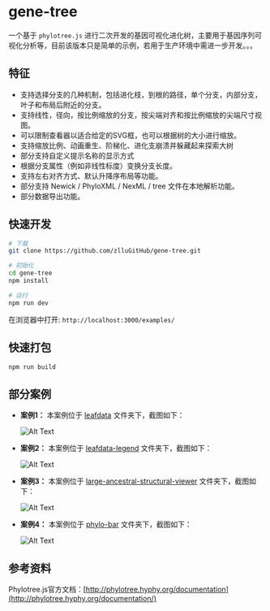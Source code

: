 # gene-tree
一个基于 `phylotree.js` 进行二次开发的基因可视化进化树，主要用于基因序列可视化分析等，目前该版本只是简单的示例，若用于生产环境中需进一步开发。。。

## 特征
+ 支持选择分支的几种机制，包括进化枝，到根的路径，单个分支，内部分支，叶子和布局后附近的分支。
+ 支持线性，径向，按比例缩放的分支，按尖端对齐和按比例缩放的尖端尺寸视图。
+ 可以限制查看器以适合给定的SVG框，也可以根据树的大小进行缩放。
+ 支持缩放比例、动画重生、阶梯化、进化支崩溃并躲藏起来探索大树
+ 部分支持自定义提示名称的显示方式
+ 根据分支属性（例如非线性标度）变换分支长度。
+ 支持左右对齐方式、默认升降序布局等功能。
+ 部分支持 Newick / PhyloXML / NexML / tree 文件在本地解析功能。
+ 部分数据导出功能。
## 快速开发
```bash
# 下载
git clone https://github.com/zlluGitHub/gene-tree.git

# 初始化
cd gene-tree
npm install

# 运行
npm run dev
```
在浏览器中打开: `http://localhost:3000/examples/`

## 快速打包
```bash
npm run build
```
## 部分案例
- **案例1：** 本案例位于 [leafdata](http://localhost:3000/examples/leafdata/) 文件夹下，截图如下：

    ![Alt Text](https://gitee.com/zlluGitHub/gene-tree/raw/master/images/leafdata.png)

- **案例2：** 本案例位于 [leafdata-legend](http://localhost:3000/examples/leafdata-legend/) 文件夹下，截图如下：

    ![Alt Text](https://gitee.com/zlluGitHub/gene-tree/raw/master/images/leafdata-legend.jpg)

- **案例3：** 本案例位于 [large-ancestral-structural-viewer](http://localhost:3000/examples/large-ancestral-structural-viewer/) 文件夹下，截图如下：

    ![Alt Text](https://gitee.com/zlluGitHub/gene-tree/raw/master/images/structure.gif)

- **案例4：** 本案例位于 [phylo-bar](http://localhost:3000/examples/phylo-bar/) 文件夹下，截图如下：

    ![Alt Text](https://gitee.com/zlluGitHub/gene-tree/raw/master/images/bar.gif)

## 参考资料
Phylotree.js官方文档：[http://phylotree.hyphy.org/documentation](http://phylotree.hyphy.org/documentation/)
